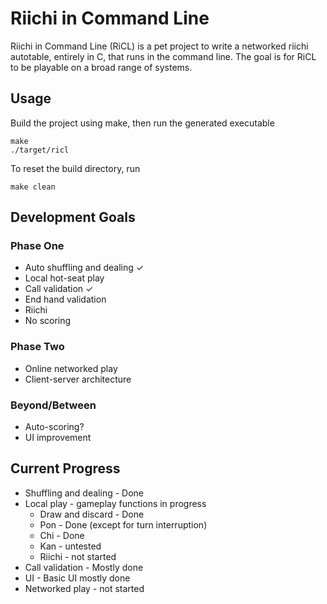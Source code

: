 # Riichi in Command Line

Riichi in Command Line (RiCL) is a pet project to write a networked riichi autotable, entirely in C, that runs in the command line. The goal is for RiCL to be playable on a broad range of systems.

## Usage

Build the project using make, then run the generated executable
```
make
./target/ricl
```

To reset the build directory, run
```
make clean
```

## Development Goals

### Phase One

- Auto shuffling and dealing ✓
- Local hot-seat play
- Call validation ✓
- End hand validation
- Riichi
- No scoring

### Phase Two

- Online networked play
- Client-server architecture

### Beyond/Between

- Auto-scoring?
- UI improvement

## Current Progress

- Shuffling and dealing - Done
- Local play - gameplay functions in progress
  - Draw and discard - Done
  - Pon - Done (except for turn interruption)
  - Chi - Done
  - Kan - untested
  - Riichi - not started
- Call validation - Mostly done
- UI - Basic UI mostly done
- Networked play - not started
